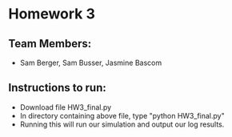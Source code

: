 # Homework 3

## Team Members: 
  - Sam Berger, Sam Busser, Jasmine Bascom
  
## Instructions to run:
  - Download file HW3_final.py
  - In directory containing above file, type "python HW3_final.py"
  - Running this will run our simulation and output our log results. 
  
